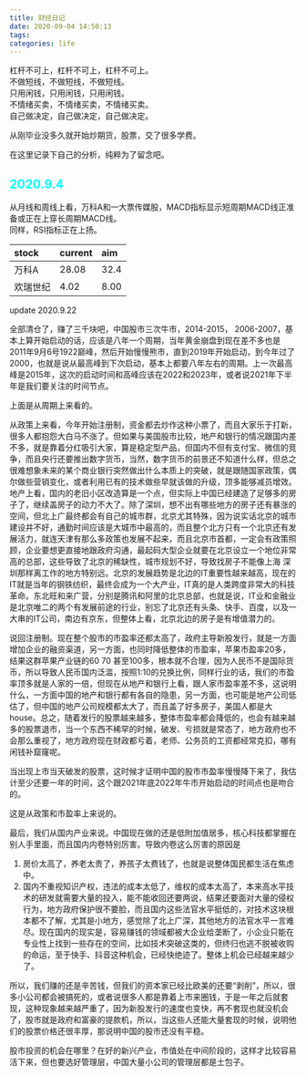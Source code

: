 ```yaml
---
title: 财经日记
date: 2020-09-04 14:50:13
tags:
categories: life
---
```

杠杆不可上，杠杆不可上，杠杆不可上。  
不做短线，不做短线，不做短线。  
只用闲钱，只用闲钱，只用闲钱。  
不情绪买卖，不情绪买卖，不情绪买卖。  
自己做决定，自己做决定，自己做决定。 

从刚毕业没多久就开始炒期货，股票，交了很多学费。  

在这里记录下自己的分析，纯粹为了留念吧。  

## __<font color=0xFFFFFF>2020.9.4</font>__
从月线和周线上看，万科A和一大票传媒股，MACD指标显示短周期MACD线正准备或正在上穿长周期MACD线。  
同样，RSI指标正在上扬。  

|stock|current|aim|
|:----|:----|:----|
|万科A|28.08|32.4|
|欢瑞世纪|4.02|8.00|

<!--more-->

update 2020.9.22

全部清仓了，赚了三千块吧，中国股市三次牛市，2014-2015， 2006-2007，基本上算开始启动的话，应该是八年一个周期，当年黄金崩盘到现在差不多也是2011年9月6号1922巅峰，然后开始慢慢熊市，直到2019年开始启动，到今年过了2000，也就是说从最高峰到下次启动，基本上都要八年左右的周期。上一次最高峰是2015年，这次的启动时间和高峰应该在2022和2023年，或者说2021年下半年是我们要关注的时间节点。  


上面是从周期上来看的。

从政策上来看，今年开始注册制，资金都去炒作这种小票了，而且大家乐于打新，很多人都抱怨大白马不涨了。但如果与美国股市比较，地产和银行的情况跟国内差不多，就是靠着分红吸引大家，算是稳定型产品，但国内不但有支付宝、微信的竞争，而且央行还要推出数字货币，当然，数字货币的前景还不知道什么样，但总之很难想象未来的某个商业银行突然做出什么本质上的突破，就是跟随国家政策，偶尔做些营销变化，或者利用已有的技术做些早就该做的升级，顶多能够减员增效。地产上看，国内的老旧小区改造算是一个点，但实际上中国已经建造了足够多的房子了，继续盖房子的动力不大了。除了深圳，想不出有哪些地方的房子还有暴涨的空间，但北上广最终都会有自己的城市群，北京尤其特殊，因为说实话北京的城市建设并不好，通勤时间应该是大城市中最高的，而且整个北方只有一个北京还有发展活力，就连天津有那么多政策也发展不起来，而且北京市首都，一定会有政策照顾，企业要想更直接地跟政府沟通，最起码大型企业就要在北京设立一个地位非常高的总部，这些导致了北京的稀缺性，城市规划不好，导致找房子不能像上海 深圳那样离工作的地方特别远。北京的发展趋势是北边的IT重要性越来越高，现在的IT就是当年的钢铁纺织，最终会成为一个大产业，IT真的是人类跨度非常大的科技革命。东北旺和来广营，分别是腾讯和阿里的北京总部，也就是说，IT业和金融业是北京唯二的两个有发展前途的行业，别忘了北京还有头条、快手、百度，以及一大串的IT公司，南边有京东，但整体上看，北京北边的房子是有增值潜力的。


说回注册制。现在整个股市的市盈率还都太高了，政府主导新股发行，就是一方面增加企业的融资渠道，另一方面，也同时降低整体的市盈率，苹果市盈率20多，结果这群苹果产业链的60 70 甚至100多，根本就不合理，因为人民币不是国际货币，所以导致人民币国内泛滥，按照1:10的兑换比例，同样行业的话，我们的市盈率顶多就是人家的一倍，但现在从地产和银行上看，跟人家市盈率差不多，这说明什么，一方面中国的地产和银行都有各自的隐患，另一方面，也可能是地产公司低估了，但中国的地产公司规模都太大了，而且盖了好多房子，美国人都是大house。总之，随着发行的股票越来越多，整体市盈率都会降低的，也会有越来越多的股票退市，当一个东西不稀罕的时候，破发、亏损就是常态了，地方政府也不会那么重视了，地方政府现在财政都亏着，老师、公务员的工资都经常克扣，哪有闲钱补窟窿呢。  


当出现上市当天破发的股票，这时候才证明中国的股市市盈率慢慢降下来了，我估计至少还要一年的时间，这个跟2021年底2022年牛市开始启动的时间点也是吻合的。  


这是从政策和市盈率上来说的。  


最后，我们从国内产业来说。中国现在做的还是低附加值居多，核心科技都掌握在别人手里面，而且国内内卷特别厉害。导致内卷这么厉害的原因是   
1. 房价太高了，养老太贵了，养孩子太费钱了，也就是说整体国民都生活在焦虑中。  
2. 国内不重视知识产权，违法的成本太低了，维权的成本太高了，本来高水平技术的研发就需要大量的投入，能不能收回还要两说，结果还要面对大量的侵权行为，地方政府保护很不要脸，而且国内这些法官水平挺低的，对技术这块根本都不了解，尤其是小地方，感觉除了北上广深，其他地方的法官水平一言难尽。现在国内的现实是，容易赚钱的领域都被大企业给垄断了，小企业只能在专业性上找到一些存在的空间，比如技术突破这类的，但终归也逃不脱被收购的命运，至于快手、抖音这种机会，已经快绝迹了。整体上机会已经越来越少了。  

所以，我们赚的还是辛苦钱，但我们的资本家已经比欧美的还要“剥削”，所以，很多小公司都会被搞死的，或者说很多人都是靠着上市来圈钱，于是一年之后就套现，这种现象越来越严重了，因为新股发行的速度也变快，再不套现也就没机会了，股市就是政府和富豪的提款机，所以，当这些人还能大量套现的时候，说明他们的股票价格还很丰厚，那说明中国的股市还没有平稳。  

股市投资的机会在哪里？在好的新兴产业，市值处在中间阶段的，这样才比较容易活下来，但也要选好管理层，中国大量小公司的管理层都是土包子。  




